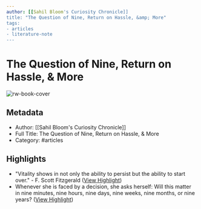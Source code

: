 ```yaml
---
author: [[Sahil Bloom's Curiosity Chronicle]]
title: "The Question of Nine, Return on Hassle, &amp; More"
tags: 
- articles
- literature-note
---
```

# The Question of Nine, Return on Hassle, & More

![rw-book-cover](https://readwise-assets.s3.amazonaws.com/static/images/article2.74d541386bbf.png)

## Metadata
- Author: [[Sahil Bloom's Curiosity Chronicle]]
- Full Title: The Question of Nine, Return on Hassle, & More
- Category: #articles

## Highlights
- "Vitality shows in not only the ability to persist but the ability to start over." - F. Scott Fitzgerald ([View Highlight](https://read.readwise.io/read/01h7078s9darnavy8c5qcq49kq))
- Whenever she is faced by a decision, she asks herself: Will this matter in nine minutes, nine hours, nine days, nine weeks, nine months, or nine years? ([View Highlight](https://read.readwise.io/read/01h707bdgs9a30b6zny6n74gjn))
